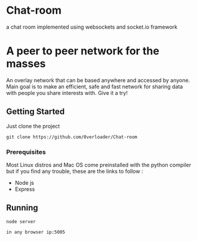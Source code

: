 # Chat-room
a chat room implemented using websockets and socket.io framework


# A peer to peer network for the masses 

An overlay network that can be based anywhere and accessed by anyone.
Main goal is to make an efficient, safe and fast network for sharing data with
people you share interests with. Give it a try!

## Getting Started

Just clone the project

```
git clone https://github.com/0verloader/Chat-room
```

### Prerequisites

Most Linux distros and Mac OS come preinstalled with the python compiler
but if you find any trouble, these are the links to follow :

* Node js
* Express


## Running
```
node server
```

```
in any browser ip:5005
```